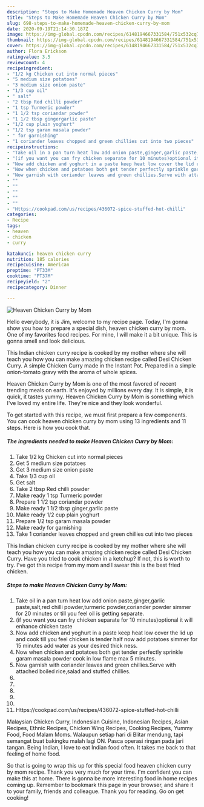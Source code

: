 ```yaml
---
description: "Steps to Make Homemade Heaven Chicken Curry by Mom"
title: "Steps to Make Homemade Heaven Chicken Curry by Mom"
slug: 698-steps-to-make-homemade-heaven-chicken-curry-by-mom
date: 2020-09-19T21:14:30.187Z
image: https://img-global.cpcdn.com/recipes/6148194667331584/751x532cq70/heaven-chicken-curry-by-mom-recipe-main-photo.jpg
thumbnail: https://img-global.cpcdn.com/recipes/6148194667331584/751x532cq70/heaven-chicken-curry-by-mom-recipe-main-photo.jpg
cover: https://img-global.cpcdn.com/recipes/6148194667331584/751x532cq70/heaven-chicken-curry-by-mom-recipe-main-photo.jpg
author: Flora Erickson
ratingvalue: 3.5
reviewcount: 4
recipeingredient:
- "1/2 kg Chicken cut into normal pieces"
- "5 medium size potatoes"
- "3 medium size onion paste"
- "1/3 cup oil"
- " salt"
- "2 tbsp Red chilli powder"
- "1 tsp Turmeric powder"
- "1 1/2 tsp coriandar powder"
- "1 1/2 tbsp gingergarlic paste"
- "1/2 cup plain yoghurt"
- "1/2 tsp garam masala powder"
- " for garnishing"
- "1 coriander leaves chopped and green chillies cut into two pieces"
recipeinstructions:
- "Take oil in a pan turn heat low add onion paste,ginger,garlic paste,salt,red chilli powder,turmeric powder,coriander powder simmer for 20 minutes or till you feel oil is getting separate."
- "(if you want you can fry chicken separate for 10 minutes)optional it will enhance chicken taste"
- "Now add chicken and yoghurt in a paste keep heat low cover the lid up and cook till you feel chicken is tender half now add potatoes simmer for 15 minutes add water as your desired thick ness."
- "Now when chicken and potatoes both get tender perfectly sprinkle garam masala powder cook in low flame max 5 minutes."
- "Now garnish with coriander leaves and green chillies.Serve with attached boiled rice,salad and stuffed chillies."
- ""
- ""
- ""
- ""
- ""
- "Https://cookpad.com/us/recipes/436072-spice-stuffed-hot-chilli"
categories:
- Recipe
tags:
- heaven
- chicken
- curry

katakunci: heaven chicken curry 
nutrition: 185 calories
recipecuisine: American
preptime: "PT33M"
cooktime: "PT37M"
recipeyield: "2"
recipecategory: Dinner

---
```



![Heaven Chicken Curry by Mom](https://img-global.cpcdn.com/recipes/6148194667331584/751x532cq70/heaven-chicken-curry-by-mom-recipe-main-photo.jpg)

Hello everybody, it is Jim, welcome to my recipe page. Today, I'm gonna show you how to prepare a special dish, heaven chicken curry by mom. One of my favorites food recipes. For mine, I will make it a bit unique. This is gonna smell and look delicious.

This Indian chicken curry recipe is cooked by my mother where she will teach you how you can make amazing chicken recipe called Desi Chicken Curry. A simple Chicken Curry made in the Instant Pot. Prepared in a simple onion-tomato gravy with the aroma of whole spices.

Heaven Chicken Curry by Mom is one of the most favored of recent trending meals on earth. It's enjoyed by millions every day. It is simple, it is quick, it tastes yummy. Heaven Chicken Curry by Mom is something which I've loved my entire life. They're nice and they look wonderful.


To get started with this recipe, we must first prepare a few components. You can cook heaven chicken curry by mom using 13 ingredients and 11 steps. Here is how you cook that.

<!--inarticleads1-->

##### The ingredients needed to make Heaven Chicken Curry by Mom:

1. Take 1/2 kg Chicken cut into normal pieces
1. Get 5 medium size potatoes
1. Get 3 medium size onion paste
1. Take 1/3 cup oil
1. Get  salt
1. Take 2 tbsp Red chilli powder
1. Make ready 1 tsp Turmeric powder
1. Prepare 1 1/2 tsp coriandar powder
1. Make ready 1 1/2 tbsp ginger,garlic paste
1. Make ready 1/2 cup plain yoghurt
1. Prepare 1/2 tsp garam masala powder
1. Make ready  for garnishing
1. Take 1 coriander leaves chopped and green chillies cut into two pieces


This Indian chicken curry recipe is cooked by my mother where she will teach you how you can make amazing chicken recipe called Desi Chicken Curry. Have you tried to cook chicken in a ketchup? If not, this is worth to try. I&#39;ve got this recipe from my mom and I swear this is the best fried chicken. 

<!--inarticleads2-->

##### Steps to make Heaven Chicken Curry by Mom:

1. Take oil in a pan turn heat low add onion paste,ginger,garlic paste,salt,red chilli powder,turmeric powder,coriander powder simmer for 20 minutes or till you feel oil is getting separate.
1. (if you want you can fry chicken separate for 10 minutes)optional it will enhance chicken taste
1. Now add chicken and yoghurt in a paste keep heat low cover the lid up and cook till you feel chicken is tender half now add potatoes simmer for 15 minutes add water as your desired thick ness.
1. Now when chicken and potatoes both get tender perfectly sprinkle garam masala powder cook in low flame max 5 minutes.
1. Now garnish with coriander leaves and green chillies.Serve with attached boiled rice,salad and stuffed chillies.
1. 
1. 
1. 
1. 
1. 
1. Https://cookpad.com/us/recipes/436072-spice-stuffed-hot-chilli


Malaysian Chicken Curry, Indonesian Cuisine, Indonesian Recipes, Asian Recipes, Ethnic Recipes, Chicken Wing Recipes, Cooking Recipes, Yummy Food, Food Malam Moms. Walaupun setiap hari di Blitar mendung, tapi semangat buat bakingku malah lagi ON. Pasca operasi ringan pada jari tangan. Being Indian, I love to eat Indian food often. It takes me back to that feeling of home food. 

So that is going to wrap this up for this special food heaven chicken curry by mom recipe. Thank you very much for your time. I'm confident you can make this at home. There is gonna be more interesting food in home recipes coming up. Remember to bookmark this page in your browser, and share it to your family, friends and colleague. Thank you for reading. Go on get cooking!
